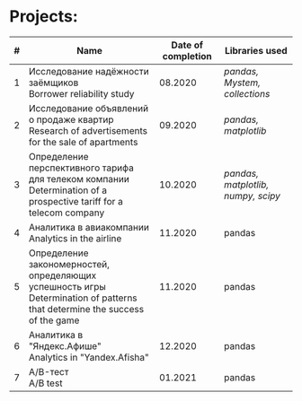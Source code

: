 # Projects:


| # | Name                                                                                                                         | Date of completion | Libraries used |
| - | ---------------------------------------------------------------------------------------------------------------------------- | --------------- | -- |
| 1 | Исследование надёжности заёмщиков <br /> Borrower reliability study                                                               | 08.2020         | *pandas, Mystem, collections* | 
| 2 | Исследование объявлений о продаже квартир <br /> Research of advertisements for the sale of apartments                            | 09.2020         | *pandas, matplotlib* |
| 3 | Определение перспективного тарифа для телеком компании <br /> Determination of a prospective tariff for a telecom company         | 10.2020         | *pandas, matplotlib, numpy, scipy* |
| 4 | Аналитика в авиакомпании <br /> Analytics in the airline                                                                          | 11.2020         | pandas |
| 5 | Определение закономерностей, определяющих успешность игры <br /> Determination of patterns that determine the success of the game | 11.2020         | pandas |
| 6 | Аналитика в "Яндекс.Афише" <br /> Analytics in "Yandex.Afisha"                                                                    | 12.2020         | pandas |
| 7 | A/B-тест <br /> A/B test                                                                                                          | 01.2021         | pandas |
